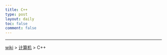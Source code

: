 ```yaml
---
title: C++
type: post
layout: daily
toc: false
comment: false
---
```

---
[wiki](/gknows/wiki) > [计算机](/gknows/计算机) > C++


